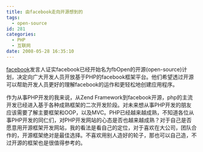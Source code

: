 ```yaml
---
title: 由facebook走向开源想到的
tags:
  - open-source
id: 281
categories:
  - PHP
  - 互联网
date: 2008-05-28 16:35:10
---
```


[facebook](http://www.facebook.com)发言人证实facebook已经开始名为fbOpen的开源(open-source)计划，决定向广大开发人员开放基于PHP的facebook框架平台。他们希望透过开源可以帮助开发人员更好的理解facebook的运作和更轻松地创建应用程序。

作为从事PHP开发的我来说，从Zend Framework到facebook开源，php的主流开发已经进入基于各种成熟框架的二次开发阶段。对未来想从事PHP开发的朋友应该需要了解主要框架和OOP，以及MVC。PHP已经越来越成熟，不知道各位从事PHP开发的同仁们，对PHP开发网站的心态是否也越来越成熟？对于自己是否愿意用开源框架开发网站，我的看法是看自己的定位，对于喜欢在大公司，团队合作的，开源框架绝对是最佳选择。不喜欢用别人造好的轮子，那也可以自己造，不过开源的框架也是很值得参考的。
